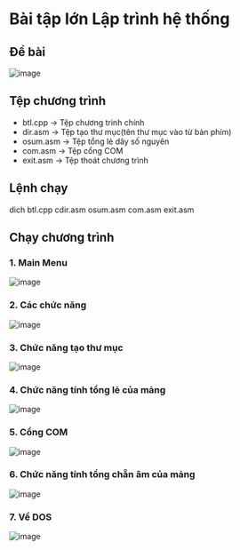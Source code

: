# Bài tập lớn Lập trình hệ thống
## Đề bài
![image](https://github.com/dangvancong23012002/btl_assembly/assets/145835610/29b8d699-4343-4372-909c-93b675d75eed)
## Tệp chương trình 
- btl.cpp -> Tệp chương trình chính
- dir.asm -> Tệp tạo thư mục(tên thư mục vào từ bàn phím)
- osum.asm -> Tệp tổng lẻ dãy số nguyên
- com.asm -> Tệp cổng COM
- exit.asm -> Tệp thoát chương trình 
## Lệnh chạy
dich btl.cpp cdir.asm osum.asm com.asm exit.asm
## Chạy chương trình
### 1. Main Menu
![image](https://github.com/user-attachments/assets/17037d94-e647-413b-82cf-d9a3b5cb5ab4)
### 2. Các chức năng
![image](https://github.com/user-attachments/assets/c78fdc9f-a662-41bf-9e5c-439ff7a5e724)
### 3. Chức năng tạo thư mục
![image](https://github.com/user-attachments/assets/9642028d-c7ef-4cf6-a3a1-0799ad96ad61)
### 4. Chức năng tính tổng lẻ của mảng
![image](https://github.com/user-attachments/assets/3606ec0c-b471-49d3-a07c-992cf06a96b4)
### 5. Cổng COM
![image](https://github.com/user-attachments/assets/dfeba5a8-e427-4fa6-bcfc-e7669af97964)
### 6. Chức năng tính tổng chẵn âm của mảng
![image](https://github.com/user-attachments/assets/3b7b953d-7d03-4caf-9e57-2f7d694c9059)
### 7. Về DOS
![image](https://github.com/user-attachments/assets/8d328d64-bbfb-4405-9075-579b92241e81)









